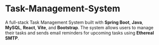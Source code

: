 # Task-Management-System
A full-stack Task Management System built with **Spring Boot**, **Java**, **MySQL**, **React**, **Vite**, and **Bootstrap**. The system allows users to manage their tasks and sends email reminders for upcoming tasks using **Ethereal SMTP**.

